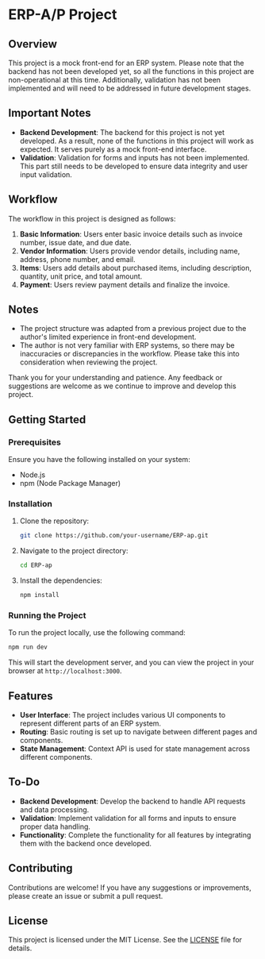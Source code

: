 # ERP-A/P Project

## Overview
This project is a mock front-end for an ERP system. Please note that the backend has not been developed yet, so all the functions in this project are non-operational at this time. Additionally, validation has not been implemented and will need to be addressed in future development stages.

## Important Notes
- **Backend Development**: The backend for this project is not yet developed. As a result, none of the functions in this project will work as expected. It serves purely as a mock front-end interface.
- **Validation**: Validation for forms and inputs has not been implemented. This part still needs to be developed to ensure data integrity and user input validation.

## Workflow

The workflow in this project is designed as follows:
1. **Basic Information**: Users enter basic invoice details such as invoice number, issue date, and due date.
2. **Vendor Information**: Users provide vendor details, including name, address, phone number, and email.
3. **Items**: Users add details about purchased items, including description, quantity, unit price, and total amount.
4. **Payment**: Users review payment details and finalize the invoice.

## Notes

- The project structure was adapted from a previous project due to the author's limited experience in front-end development.
- The author is not very familiar with ERP systems, so there may be inaccuracies or discrepancies in the workflow. Please take this into consideration when reviewing the project.

Thank you for your understanding and patience. Any feedback or suggestions are welcome as we continue to improve and develop this project.

## Getting Started
### Prerequisites
Ensure you have the following installed on your system:
- Node.js
- npm (Node Package Manager)

### Installation
1. Clone the repository:
   ```sh
   git clone https://github.com/your-username/ERP-ap.git
   ```
2. Navigate to the project directory:
   ```sh
   cd ERP-ap
   ```
3. Install the dependencies:
   ```sh
   npm install
   ```

### Running the Project
To run the project locally, use the following command:
```sh
npm run dev
```
This will start the development server, and you can view the project in your browser at `http://localhost:3000`.

## Features
- **User Interface**: The project includes various UI components to represent different parts of an ERP system.
- **Routing**: Basic routing is set up to navigate between different pages and components.
- **State Management**: Context API is used for state management across different components.

## To-Do
- **Backend Development**: Develop the backend to handle API requests and data processing.
- **Validation**: Implement validation for all forms and inputs to ensure proper data handling.
- **Functionality**: Complete the functionality for all features by integrating them with the backend once developed.

## Contributing
Contributions are welcome! If you have any suggestions or improvements, please create an issue or submit a pull request.

## License
This project is licensed under the MIT License. See the [LICENSE](LICENSE) file for details.